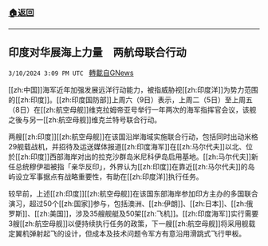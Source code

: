 ###  [:house:返回](README.md)
---


## 印度对华展海上力量　两航母联合行动
`3/10/2024 3:09 PM UTC ` [轉載自GNews](https://gnews.org/articles/2382020)

[[zh:中国]]海军近年加强发展远洋行动能力，被指威胁视[[zh:印度洋]]为势力范围的[[zh:印度]]。[[zh:印度国防部]]上周六（9日）表示，上周二（5日）至上周五（8日）在[[zh:航空母舰]]维克拉姆帝亚号举行一年两次的海军指挥官会议，该舰之後与另一[[zh:航空母舰]]维克兰特号联合行动。

两艘[[zh:印度]][[zh:航空母舰]]在该国沿岸海域实施联合行动，包括同时出动米格29舰载战机，并招待及运送媒体报道[[zh:印度海军]]在[[zh:马尔代夫]]以北、位於[[zh:印度]]西部海岸对出的拉克沙群岛米尼科伊岛启用基地。[[zh:马尔代夫]]新任总统穆伊祖被指「亲华反印」，外界认为[[zh:印度]]在靠近[[zh:马尔代夫]]的岛屿设立军事据点有战略重要性，有助在[[zh:印度洋]]执行任务。

较早前，上述[[zh:印度]][[zh:航空母舰]]在该国东部海岸参加印方主办的多国联合演习，超过50个[[zh:国家]]参与，包括澳洲、[[zh:伊朗]]、[[zh:日本]]、[[zh:俄罗斯]]、[[zh:美国]]，涉及35艘舰艇及50架[[zh:飞机]]。[[zh:印度海军]]实行需要3艘[[zh:航空母舰]]以便持续执行任务的政策，下一艘[[zh:航空母舰]]将采用舰载定翼机弹射起飞的设计，但成本及技术问题令军方有意沿用滑跳式飞行甲板。
